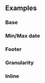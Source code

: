 ## Examples

### Base

<ExampleViewer example="timepicker/base" />

### Min/Max date

<ExampleViewer example="timepicker/min-max-date" />

### Footer

<ExampleViewer example="timepicker/footer" />

### Granularity

<ExampleViewer example="timepicker/granularity" />

### Inline

<ExampleViewer example="timepicker/inline" />

